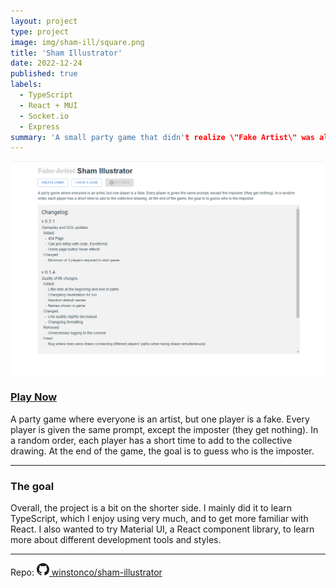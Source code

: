 ```yaml
---
layout: project
type: project
image: img/sham-ill/square.png
title: 'Sham Illustrator'
date: 2022-12-24
published: true
labels:
  - TypeScript
  - React + MUI
  - Socket.io
  - Express
summary: 'A small party game that didn't realize \"Fake Artist\" was already taken.'
---
```


<img class='' src='../img/sham-ill/home.png'>

### <a class='img-fluid' href="https://sham-illustrator.onrender.com/" target="_blank" style='text-decoration:underline'>Play Now</a>

A party game where everyone is an artist, but one player is a fake. Every player is given the same prompt, except the imposter (they get nothing). In a random order, each player has a short time to add to the collective drawing. At the end of the game, the goal is to guess who is the imposter.

---

### The goal

Overall, the project is a bit on the shorter side. I mainly did it to learn TypeScript, which I enjoy using very much, and to get more familiar with React. I also wanted to try Material UI, a React component library, to learn more about different development tools and styles.

---

Repo: <a href="https://github.com/winstonco/sham-illustrator"><svg xmlns="http://www.w3.org/2000/svg" width="20" height="20" fill="currentColor" class="bi bi-github mx-1" viewBox="0 0 16 16"><path d="M8 0C3.58 0 0 3.58 0 8c0 3.54 2.29 6.53 5.47 7.59.4.07.55-.17.55-.38 0-.19-.01-.82-.01-1.49-2.01.37-2.53-.49-2.69-.94-.09-.23-.48-.94-.82-1.13-.28-.15-.68-.52-.01-.53.63-.01 1.08.58 1.23.82.72 1.21 1.87.87 2.33.66.07-.52.28-.87.51-1.07-1.78-.2-3.64-.89-3.64-3.95 0-.87.31-1.59.82-2.15-.08-.2-.36-1.02.08-2.12 0 0 .67-.21 2.2.82.64-.18 1.32-.27 2-.27.68 0 1.36.09 2 .27 1.53-1.04 2.2-.82 2.2-.82.44 1.1.16 1.92.08 2.12.51.56.82 1.27.82 2.15 0 3.07-1.87 3.75-3.65 3.95.29.25.54.73.54 1.48 0 1.07-.01 1.93-.01 2.2 0 .21.15.46.55.38A8.012 8.012 0 0 0 16 8c0-4.42-3.58-8-8-8z"></path></svg> winstonco/sham-illustrator </a>
